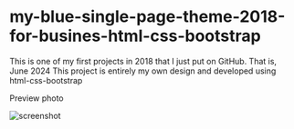 # my-blue-single-page-theme-2018-for-busines-html-css-bootstrap
This is one of my first projects in 2018 that I just put on GitHub. That is, June 2024 This project is entirely my own design and developed using html-css-bootstrap

Preview photo

![screenshot](https://github.com/arkhalaj/my-blue-single-page-theme-2018-for-busines-html-css-bootstrap/assets/169236874/6c7b4ca8-5c0c-4ae7-9572-71dcfbd9a67b)
